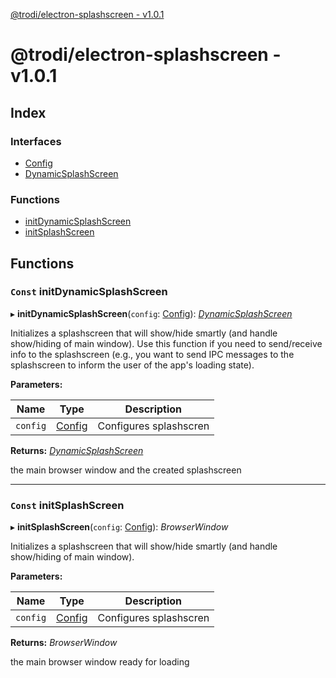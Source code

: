 [@trodi/electron-splashscreen - v1.0.1](README.md)

# @trodi/electron-splashscreen - v1.0.1

## Index

### Interfaces

* [Config](interfaces/config.md)
* [DynamicSplashScreen](interfaces/dynamicsplashscreen.md)

### Functions

* [initDynamicSplashScreen](README.md#const-initdynamicsplashscreen)
* [initSplashScreen](README.md#const-initsplashscreen)

## Functions

### `Const` initDynamicSplashScreen

▸ **initDynamicSplashScreen**(`config`: [Config](interfaces/config.md)): *[DynamicSplashScreen](interfaces/dynamicsplashscreen.md)*

Initializes a splashscreen that will show/hide smartly (and handle show/hiding of main window).
Use this function if you need to send/receive info to the splashscreen (e.g., you want to send
IPC messages to the splashscreen to inform the user of the app's loading state).

**Parameters:**

Name | Type | Description |
------ | ------ | ------ |
`config` | [Config](interfaces/config.md) | Configures splashscren |

**Returns:** *[DynamicSplashScreen](interfaces/dynamicsplashscreen.md)*

the main browser window and the created splashscreen

___

### `Const` initSplashScreen

▸ **initSplashScreen**(`config`: [Config](interfaces/config.md)): *BrowserWindow*

Initializes a splashscreen that will show/hide smartly (and handle show/hiding of main window).

**Parameters:**

Name | Type | Description |
------ | ------ | ------ |
`config` | [Config](interfaces/config.md) | Configures splashscren |

**Returns:** *BrowserWindow*

the main browser window ready for loading

